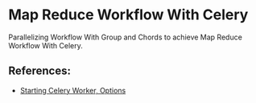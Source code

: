 # Map Reduce Workflow With Celery

Parallelizing Workflow With Group and Chords to achieve Map Reduce Workflow With Celery.


## References:

- [Starting Celery Worker, Options](./Celery%20Commands.md)

